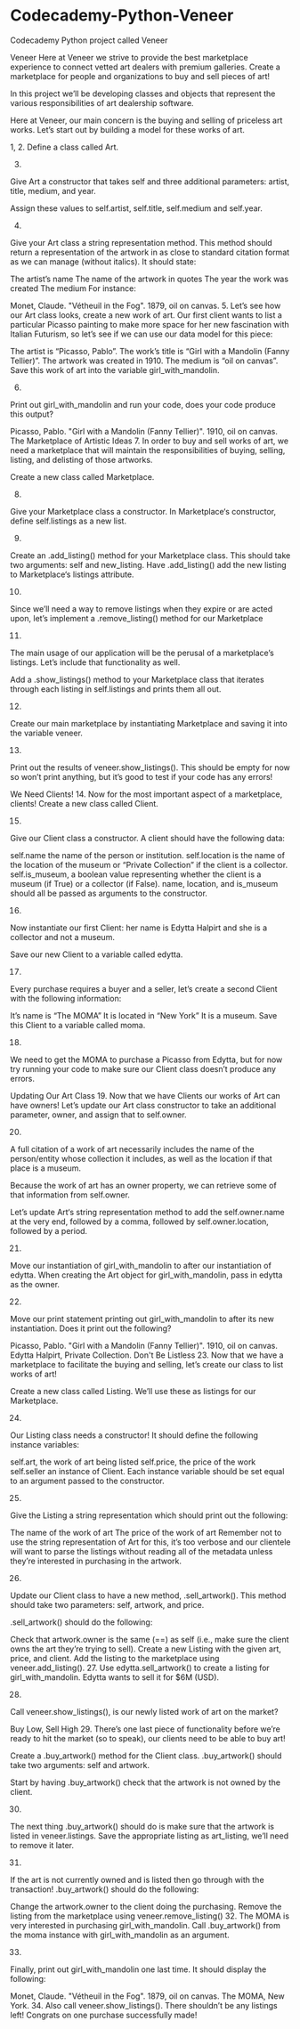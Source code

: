 # Codecademy-Python-Veneer
Codecademy Python project called Veneer

Veneer
Here at Veneer we strive to provide the best marketplace experience to connect vetted art dealers with premium galleries. Create a marketplace for people and organizations to buy and sell pieces of art!

In this project we’ll be developing classes and objects that represent the various responsibilities of art dealership software.

Here at Veneer, our main concern is the buying and selling of priceless art works. Let’s start out by building a model for these works of art.

1, 2.
Define a class called Art.

3.
Give Art a constructor that takes self and three additional parameters: artist, title, medium, and year.

Assign these values to self.artist, self.title, self.medium and self.year.

4.
Give your Art class a string representation method. This method should return a representation of the artwork in as close to standard citation format as we can manage (without italics). It should state:

The artist’s name
The name of the artwork in quotes
The year the work was created
The medium
For instance:

Monet, Claude. "Vétheuil in the Fog". 1879, oil on canvas.
5.
Let’s see how our Art class looks, create a new work of art. Our first client wants to list a particular Picasso painting to make more space for her new fascination with Italian Futurism, so let’s see if we can use our data model for this piece:

The artist is “Picasso, Pablo”.
The work’s title is “Girl with a Mandolin (Fanny Tellier)”.
The artwork was created in 1910.
The medium is “oil on canvas”.
Save this work of art into the variable girl_with_mandolin.

6.
Print out girl_with_mandolin and run your code, does your code produce this output?

Picasso, Pablo. "Girl with a Mandolin (Fanny Tellier)". 1910, oil on canvas.
The Marketplace of Artistic Ideas
7.
In order to buy and sell works of art, we need a marketplace that will maintain the responsibilities of buying, selling, listing, and delisting of those artworks.

Create a new class called Marketplace.

8.
Give your Marketplace class a constructor. In Marketplace‘s constructor, define self.listings as a new list.

9.
Create an .add_listing() method for your Marketplace class. This should take two arguments: self and new_listing. Have .add_listing() add the new listing to Marketplace‘s listings attribute.

10.
Since we’ll need a way to remove listings when they expire or are acted upon, let’s implement a .remove_listing() method for our Marketplace

11.
The main usage of our application will be the perusal of a marketplace’s listings. Let’s include that functionality as well.

Add a .show_listings() method to your Marketplace class that iterates through each listing in self.listings and prints them all out.

12.
Create our main marketplace by instantiating Marketplace and saving it into the variable veneer.

13.
Print out the results of veneer.show_listings(). This should be empty for now so won’t print anything, but it’s good to test if your code has any errors!

We Need Clients!
14.
Now for the most important aspect of a marketplace, clients! Create a new class called Client.

15.
Give our Client class a constructor. A client should have the following data:

self.name the name of the person or institution.
self.location is the name of the location of the museum or “Private Collection” if the client is a collector.
self.is_museum, a boolean value representing whether the client is a museum (if True) or a collector (if False).
name, location, and is_museum should all be passed as arguments to the constructor.

16.
Now instantiate our first Client: her name is Edytta Halpirt and she is a collector and not a museum.

Save our new Client to a variable called edytta.

17.
Every purchase requires a buyer and a seller, let’s create a second Client with the following information:

It’s name is “The MOMA”
It is located in “New York”
It is a museum.
Save this Client to a variable called moma.

18.
We need to get the MOMA to purchase a Picasso from Edytta, but for now try running your code to make sure our Client class doesn’t produce any errors.

Updating Our Art Class
19.
Now that we have Clients our works of Art can have owners! Let’s update our Art class constructor to take an additional parameter, owner, and assign that to self.owner.

20.
A full citation of a work of art necessarily includes the name of the person/entity whose collection it includes, as well as the location if that place is a museum.

Because the work of art has an owner property, we can retrieve some of that information from self.owner.

Let’s update Art‘s string representation method to add the self.owner.name at the very end, followed by a comma, followed by self.owner.location, followed by a period.

21.
Move our instantiation of girl_with_mandolin to after our instantiation of edytta. When creating the Art object for girl_with_mandolin, pass in edytta as the owner.

22.
Move our print statement printing out girl_with_mandolin to after its new instantiation. Does it print out the following?

Picasso, Pablo. "Girl with a Mandolin (Fanny Tellier)". 1910, oil on canvas. Edytta Halpirt, Private Collection.
Don't Be Listless
23.
Now that we have a marketplace to facilitate the buying and selling, let’s create our class to list works of art!

Create a new class called Listing. We’ll use these as listings for our Marketplace.

24.
Our Listing class needs a constructor! It should define the following instance variables:

self.art, the work of art being listed
self.price, the price of the work
self.seller an instance of Client.
Each instance variable should be set equal to an argument passed to the constructor.

25.
Give the Listing a string representation which should print out the following:

The name of the work of art
The price of the work of art
Remember not to use the string representation of Art for this, it’s too verbose and our clientele will want to parse the listings without reading all of the metadata unless they’re interested in purchasing in the artwork.

26.
Update our Client class to have a new method, .sell_artwork(). This method should take two parameters: self, artwork, and price.

.sell_artwork() should do the following:

Check that artwork.owner is the same (==) as self (i.e., make sure the client owns the art they’re trying to sell).
Create a new Listing with the given art, price, and client.
Add the listing to the marketplace using veneer.add_listing().
27.
Use edytta.sell_artwork() to create a listing for girl_with_mandolin. Edytta wants to sell it for $6M (USD).

28.
Call veneer.show_listings(), is our newly listed work of art on the market?

Buy Low, Sell High
29.
There’s one last piece of functionality before we’re ready to hit the market (so to speak), our clients need to be able to buy art!

Create a .buy_artwork() method for the Client class. .buy_artwork() should take two arguments: self and artwork.

Start by having .buy_artwork() check that the artwork is not owned by the client.

30.
The next thing .buy_artwork() should do is make sure that the artwork is listed in veneer.listings. Save the appropriate listing as art_listing, we’ll need to remove it later.

31.
If the art is not currently owned and is listed then go through with the transaction! .buy_artwork() should do the following:

Change the artwork.owner to the client doing the purchasing.
Remove the listing from the marketplace using veneer.remove_listing()
32.
The MOMA is very interested in purchasing girl_with_mandolin. Call .buy_artwork() from the moma instance with girl_with_mandolin as an argument.

33.
Finally, print out girl_with_mandolin one last time. It should display the following:

Monet, Claude. "Vétheuil in the Fog". 1879, oil on canvas. The MOMA, New York.
34.
Also call veneer.show_listings(). There shouldn’t be any listings left! Congrats on one purchase successfully made!


